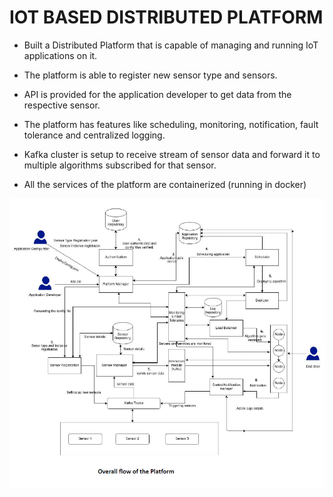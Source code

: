 # IOT BASED DISTRIBUTED PLATFORM

 -   Built a Distributed Platform that is capable of managing and running IoT applications on it.
    
-   The platform is able to register new sensor type and sensors.
    
-   API is provided for the application developer to get data from the respective sensor.
    
-   The platform has features like scheduling, monitoring, notification, fault tolerance and centralized logging.
    
-   Kafka cluster is setup to receive stream of sensor data and forward it to multiple algorithms subscribed for that sensor.
    
-   All the services of the platform are containerized (running in docker)

![Iot platform](https://github.com/Parul01/Iot-Based-Distributed-Platform/blob/main/bigPicture.PNG?raw=true)
